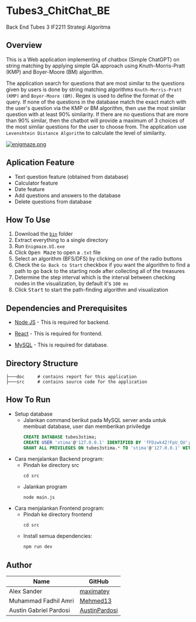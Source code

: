 # Tubes3_ChitChat_BE
Back End Tubes 3 IF2211 Strategi Algoritma

## Overview

This is a Web application implementing of chatbox (Simple ChatGPT) on string matching by applying simple QA approach using Knuth-Morris-Pratt (KMP) and Boyer-Moore (BM) algorithm. 

The application search for questions that are most similar to the questions given by users is done by string matching algorithms `Knuth-Morris-Pratt (KMP)` and `Boyer-Moore (BM)`. Regex is used to define the format of the query. If none of the questions in the database match the exact match with the user's question via the KMP or BM algorithm, then use the most similar question with at least 90% similarity. If there are no questions that are more than 90% similar, then the chatbot will provide a maximum of 3 choices of the most similar questions for the user to choose from. The application use `Levenshtein Distance Algorithm` to calculate the level of similarity.

[![enigmaze.png](https://i.postimg.cc/mgfMrkJx/img.png)](https://postimg.cc/YhRjnrt8)

## Aplication Feature

- Text question feature (obtained from database)
- Calculator feature
- Date feature
- Add questions and answers to the database
- Delete questions from database

## How To Use

1. Download the [`bin`](https://github.com/noelsimbolon/Tubes2_enigmaze/tree/main/bin) folder
2. Extract everything to a single directory
3. Run `Enigmaze.UI.exe`
4. Click <kbd>Open Maze</kbd> to open a `.txt` file
5. Select an algorithm (BFS/DFS) by clicking on one of the radio buttons
6. Check the `Go Back to Start` checkbox if you want the algorithm to find a path to go back to the starting node after collecting all of the treasures
7. Determine the step interval which is the interval between checking nodes in the visualization, by default it's `100 ms`
8. Click <kbd>Start</kbd> to start the path-finding algorithm and visualization

## Dependencies and Prerequisites

- [Node JS](https://nodejs.org/en) - This is required for backend.

- [React](https://react.dev/) - This is required for frontend.

- [MySQL](https://www.nuget.org/packages/Microsoft.NET.Test.Sdk/) - This is required for database.


## Directory Structure

```
├───doc     # contains report for this application
├───src     # contains source code for the application
```

## How To Run

- Setup database
    - Jalankan command berikut pada MySQL server anda untuk membuat database, user dan memberikan priviledge
      ```sql
      CREATE DATABASE tubes3stima;
      CREATE USER 'stima'@'127.0.0.1' IDENTIFIED BY 'fFDzwk4Z!FpU_QU';
      GRANT ALL PRIVILEGES ON tubes3stima.* TO 'stima'@'127.0.0.1' WITH GRANT OPTION;
      ```
- Cara menjalankan Backend program:
    - Pindah ke directory src
      ```
      cd src
      ```
    - Jalankan program
      ```
      node main.js
      ```
- Cara menjalankan Frontend program:
    - Pindah ke directory frontend
      ```
      cd src
      ```
    - Install semua dependencies:
      ```sh
      npm run dev 
      ```

## Author

| Name                   | GitHub                                            |
|------------------------|---------------------------------------------------|
| Alex Sander            | [maximatey](https://github.com/maximatey)   |
| Muhammad Fadhil Amri   | [Mehmed13](https://github.com/Mehmed13)           |
| Austin Gabriel Pardosi | [AustinPardosi](https://github.com/AustinPardosi) |